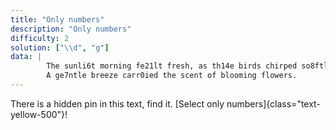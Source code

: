 ```yaml
---
title: "Only numbers"
description: "Only numbers"
difficulty: 2
solution: ["\\d", "g"]
data: | 
        The sunli6t morning fe21lt fresh, as th14e birds chirped so8ftly. 
        A ge7ntle breeze carr0ied the scent of blooming flowers.
---
```



There is a hidden pin in this text, find it. [Select only numbers]{class="text-yellow-500"}!